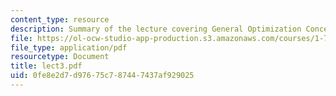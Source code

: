 ```yaml
---
content_type: resource
description: Summary of the lecture covering General Optimization Concepts.
file: https://ol-ocw-studio-app-production.s3.amazonaws.com/courses/1-731-water-resource-systems-fall-2006/0fe8e2d7d97675c787447437af929025_lect3.pdf
file_type: application/pdf
resourcetype: Document
title: lect3.pdf
uid: 0fe8e2d7-d976-75c7-8744-7437af929025
---
```

